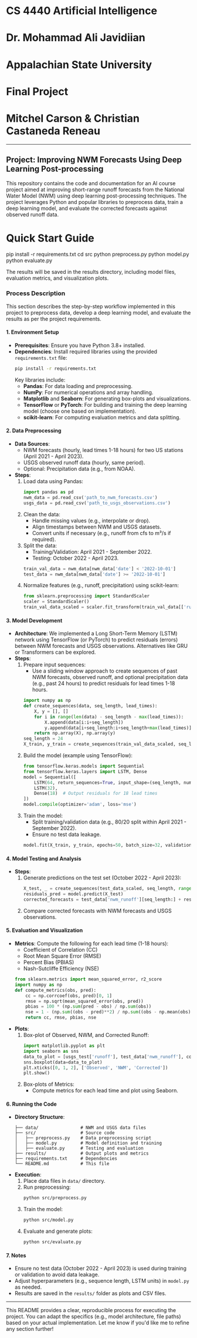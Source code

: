# CS 4440 Artificial Intelligence
# Dr. Mohammad Ali Javidiian 
# Appalachian State University

# Final Project
# Mitchel Carson & Christian Castaneda Reneau
---------------------------------------------------------------------

## Project: Improving NWM Forecasts Using Deep Learning Post-processing

This repository contains the code and documentation for an AI course project aimed at improving short-range runoff forecasts from the National Water Model (NWM) using deep learning post-processing techniques. The project leverages Python and popular libraries to preprocess data, train a deep learning model, and evaluate the corrected forecasts against observed runoff data.

# Quick Start Guide
pip install -r requirements.txt
cd src
python preprocess.py
python model.py
python evaluate.py

The results will be saved in the results directory, including model files, evaluation metrics, and visualization plots.

### Process Description

This section describes the step-by-step workflow implemented in this project to preprocess data, develop a deep learning model, and evaluate the results as per the project requirements.

#### 1. Environment Setup
- **Prerequisites**: Ensure you have Python 3.8+ installed.
- **Dependencies**: Install required libraries using the provided `requirements.txt` file:
  ```bash
  pip install -r requirements.txt
  ```
  Key libraries include:
  - **Pandas**: For data loading and preprocessing.
  - **NumPy**: For numerical operations and array handling.
  - **Matplotlib** and **Seaborn**: For generating box-plots and visualizations.
  - **TensorFlow** or **PyTorch**: For building and training the deep learning model (choose one based on implementation).
  - **scikit-learn**: For computing evaluation metrics and data splitting.

#### 2. Data Preprocessing
- **Data Sources**:
  - NWM forecasts (hourly, lead times 1-18 hours) for two US stations (April 2021 - April 2023).
  - USGS observed runoff data (hourly, same period).
  - Optional: Precipitation data (e.g., from NOAA).
- **Steps**:
  1. Load data using Pandas:
     ```python
     import pandas as pd
     nwm_data = pd.read_csv('path_to_nwm_forecasts.csv')
     usgs_data = pd.read_csv('path_to_usgs_observations.csv')
     ```
  2. Clean the data:
     - Handle missing values (e.g., interpolate or drop).
     - Align timestamps between NWM and USGS datasets.
     - Convert units if necessary (e.g., runoff from cfs to m³/s if required).
  3. Split the data:
     - Training/Validation: April 2021 - September 2022.
     - Testing: October 2022 - April 2023.
     ```python
     train_val_data = nwm_data[nwm_data['date'] < '2022-10-01']
     test_data = nwm_data[nwm_data['date'] >= '2022-10-01']
     ```
  4. Normalize features (e.g., runoff, precipitation) using scikit-learn:
     ```python
     from sklearn.preprocessing import StandardScaler
     scaler = StandardScaler()
     train_val_data_scaled = scaler.fit_transform(train_val_data[['runoff']])
     ```

#### 3. Model Development
- **Architecture**: We implemented a Long Short-Term Memory (LSTM) network using TensorFlow (or PyTorch) to predict residuals (errors) between NWM forecasts and USGS observations. Alternatives like GRU or Transformers can be explored.
- **Steps**:
  1. Prepare input sequences:
     - Use a sliding window approach to create sequences of past NWM forecasts, observed runoff, and optional precipitation data (e.g., past 24 hours) to predict residuals for lead times 1-18 hours.
     ```python
     import numpy as np
     def create_sequences(data, seq_length, lead_times):
         X, y = [], []
         for i in range(len(data) - seq_length - max(lead_times)):
             X.append(data[i:i+seq_length])
             y.append(data[i+seq_length:i+seq_length+max(lead_times)])
         return np.array(X), np.array(y)
     seq_length = 24
     X_train, y_train = create_sequences(train_val_data_scaled, seq_length, range(1, 19))
     ```
  2. Build the model (example using TensorFlow):
     ```python
     from tensorflow.keras.models import Sequential
     from tensorflow.keras.layers import LSTM, Dense
     model = Sequential([
         LSTM(64, return_sequences=True, input_shape=(seq_length, num_features)),
         LSTM(32),
         Dense(18)  # Output residuals for 18 lead times
     ])
     model.compile(optimizer='adam', loss='mse')
     ```
  3. Train the model:
     - Split training/validation data (e.g., 80/20 split within April 2021 - September 2022).
     - Ensure no test data leakage.
     ```python
     model.fit(X_train, y_train, epochs=50, batch_size=32, validation_split=0.2)
     ```

#### 4. Model Testing and Analysis
- **Steps**:
  1. Generate predictions on the test set (October 2022 - April 2023):
     ```python
     X_test, _ = create_sequences(test_data_scaled, seq_length, range(1, 19))
     residuals_pred = model.predict(X_test)
     corrected_forecasts = test_data['nwm_runoff'][seq_length:] + residuals_pred
     ```
  2. Compare corrected forecasts with NWM forecasts and USGS observations.

#### 5. Evaluation and Visualization
- **Metrics**: Compute the following for each lead time (1-18 hours):
  - Coefficient of Correlation (CC)
  - Root Mean Square Error (RMSE)
  - Percent Bias (PBIAS)
  - Nash-Sutcliffe Efficiency (NSE)
  ```python
  from sklearn.metrics import mean_squared_error, r2_score
  import numpy as np
  def compute_metrics(obs, pred):
      cc = np.corrcoef(obs, pred)[0, 1]
      rmse = np.sqrt(mean_squared_error(obs, pred))
      pbias = 100 * (np.sum(pred - obs) / np.sum(obs))
      nse = 1 - (np.sum((obs - pred)**2) / np.sum((obs - np.mean(obs))**2))
      return cc, rmse, pbias, nse
  ```
- **Plots**:
  1. Box-plot of Observed, NWM, and Corrected Runoff:
     ```python
     import matplotlib.pyplot as plt
     import seaborn as sns
     data_to_plot = [usgs_test['runoff'], test_data['nwm_runoff'], corrected_forecasts]
     sns.boxplot(data=data_to_plot)
     plt.xticks([0, 1, 2], ['Observed', 'NWM', 'Corrected'])
     plt.show()
     ```
  2. Box-plots of Metrics:
     - Compute metrics for each lead time and plot using Seaborn.

#### 6. Running the Code
- **Directory Structure**:
  ```
  ├── data/                # NWM and USGS data files
  ├── src/                 # Source code
  │   ├── preprocess.py    # Data preprocessing script
  │   ├── model.py         # Model definition and training
  │   ├── evaluate.py      # Testing and evaluation
  ├── results/             # Output plots and metrics
  ├── requirements.txt     # Dependencies
  └── README.md            # This file
  ```
- **Execution**:
  1. Place data files in `data/` directory.
  2. Run preprocessing:
     ```bash
     python src/preprocess.py
     ```
  3. Train the model:
     ```bash
     python src/model.py
     ```
  4. Evaluate and generate plots:
     ```bash
     python src/evaluate.py
     ```

#### 7. Notes
- Ensure no test data (October 2022 - April 2023) is used during training or validation to avoid data leakage.
- Adjust hyperparameters (e.g., sequence length, LSTM units) in `model.py` as needed.
- Results are saved in the `results/` folder as plots and CSV files.

---

This README provides a clear, reproducible process for executing the project. You can adapt the specifics (e.g., model architecture, file paths) based on your actual implementation. Let me know if you'd like me to refine any section further!